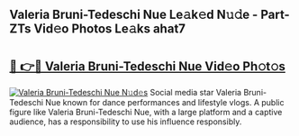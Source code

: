 ## Valeria Bruni-Tedeschi Nue Le𝚊k𝚎d N𝚞𝚍e - Part-ZTs Vid𝚎o Photos Le𝚊ks ahat7

# <h2><a href="http://fb8i8f.evod.top/?m=Valeria+Bruni-Tedeschi+Nue">🔗 👉🔴 Valeria Bruni-Tedeschi Nue Vid𝚎o Ph𝚘t𝚘s</a></h2>

[![Valeria Bruni-Tedeschi Nue N𝚞d𝚎s](https://i.imgur.com/8V9OHl7.gif)](http://fb8i8f.evod.top/?m=Valeria+Bruni-Tedeschi+Nue)
Social media star Valeria Bruni-Tedeschi Nue known for dance performances and lifestyle vlogs. A public figure like Valeria Bruni-Tedeschi Nue, with a large platform and a captive audience, has a responsibility to use his influence responsibly. 
